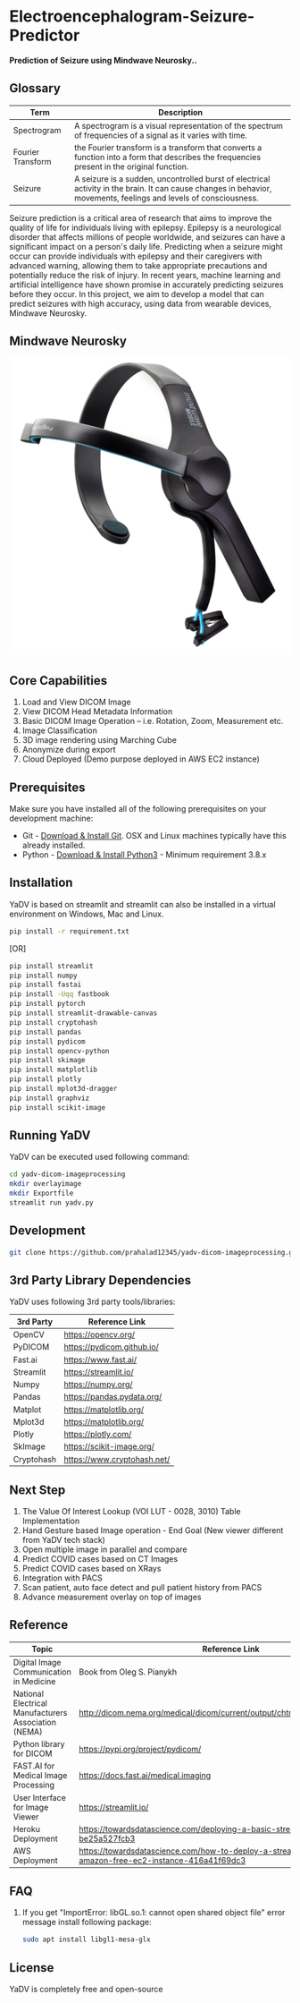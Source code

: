 # Electroencephalogram-Seizure-Predictor

**Prediction of Seizure using Mindwave Neurosky..**

## Glossary
| Term      | Description |
| ----------- | ----------- |
| Spectrogram     | A spectrogram is a visual representation of the spectrum of frequencies of a signal as it varies with time.  |
| Fourier Transform     | the Fourier transform is a transform that converts a function into a form that describes the frequencies present in the original function.  |
| Seizure | A seizure is a sudden, uncontrolled burst of electrical activity in the brain. It can cause changes in behavior, movements, feelings and levels of consciousness.|

Seizure prediction is a critical area of research that aims to improve the quality of life for individuals living with epilepsy. Epilepsy is a neurological disorder that affects millions of people worldwide, and seizures can have a significant impact on a person's daily life. Predicting when a seizure might occur can provide individuals with epilepsy and their caregivers with advanced warning, allowing them to take appropriate precautions and potentially reduce the risk of injury. In recent years, machine learning and artificial intelligence have shown promise in accurately predicting seizures before they occur. In this project, we aim to develop a model that can predict seizures with high accuracy, using data from wearable devices, Mindwave Neurosky.



## Mindwave Neurosky
![Neurosky](https://github.com/prahalad12345/Electroencephalogram-Seizure-Predictor/blob/main/image/Neurosky-MindWave-Mobile-device.ppm.png)


## Core Capabilities
1. Load and View DICOM Image
2. View DICOM Head Metadata Information
3. Basic DICOM Image Operation – i.e. Rotation, Zoom, Measurement etc.
4. Image Classification
5. 3D image rendering using Marching Cube
6. Anonymize during export
7. Cloud Deployed (Demo purpose deployed in AWS EC2 instance)

## Prerequisites
Make sure you have installed all of the following prerequisites on your development machine:

* Git - [Download & Install Git](https://git-scm.com/downloads). OSX and Linux machines typically have this already installed.
* Python - [Download & Install Python3](https://www.geeksforgeeks.org/download-and-install-python-3-latest-version/) - Minimum requirement 3.8.x


## Installation
YaDV is based on streamlit and streamlit can also be installed in a virtual environment on Windows, Mac and Linux. 

```bash
pip install -r requirement.txt
```

[OR]


```bash
pip install streamlit
pip install numpy
pip install fastai
pip install -Uqq fastbook
pip install pytorch
pip install streamlit-drawable-canvas
pip install cryptohash
pip install pandas
pip install pydicom
pip install opencv-python
pip install skimage
pip install matplotlib
pip install plotly
pip install mplot3d-dragger
pip install graphviz
pip install scikit-image
```

## Running YaDV
YaDV can be executed used following command:

```bash
cd yadv-dicom-imageprocessing
mkdir overlayimage
mkdir Exportfile
streamlit run yadv.py
```

## Development

```bash
git clone https://github.com/prahalad12345/yadv-dicom-imageprocessing.git
```

## 3rd Party Library Dependencies 
YaDV uses following 3rd party tools/libraries:

| 3rd Party      | Reference Link |
| ----------- | ----------- |
| OpenCV | https://opencv.org/|
| PyDICOM | https://pydicom.github.io/ |
| Fast.ai | https://www.fast.ai/ |
| Streamlit | https://streamlit.io/ |
| Numpy | https://numpy.org/ |
| Pandas | https://pandas.pydata.org/ |
| Matplot | https://matplotlib.org/ |
| Mplot3d | https://matplotlib.org/ |
| Plotly | https://plotly.com/ |
| SkImage | https://scikit-image.org/ |
| Cryptohash | https://www.cryptohash.net/ |

## Next Step
1. The Value Of Interest Lookup (VOI LUT - 0028, 3010) Table Implementation
2. Hand Gesture based Image operation - End Goal (New viewer different from YaDV tech stack)
3. Open multiple image in parallel and compare
4. Predict COVID cases based on CT Images
5. Predict COVID cases based on XRays
6. Integration with PACS
7. Scan patient, auto face detect and pull patient history from PACS
8. Advance measurement overlay on top of images

## Reference

| Topic      | Reference Link |
| ----------- | ----------- |
| Digital Image Communication in Medicine | Book from Oleg S. Pianykh |
| National Electrical Manufacturers Association (NEMA) | http://dicom.nema.org/medical/dicom/current/output/chtml/part10/chapter_7.html |
| Python library for DICOM | https://pypi.org/project/pydicom/  |
| FAST.AI for Medical Image Processing | https://docs.fast.ai/medical.imaging |
| User Interface for Image Viewer | https://streamlit.io/ |
| Heroku Deployment | https://towardsdatascience.com/deploying-a-basic-streamlit-app-to-heroku-be25a527fcb3 |
| AWS Deployment | https://towardsdatascience.com/how-to-deploy-a-streamlit-app-using-an-amazon-free-ec2-instance-416a41f69dc3|

## FAQ
1.  If you get "ImportError: libGL.so.1: cannot open shared object file" error message install following package:
    ```bash
    sudo apt install libgl1-mesa-glx
    ```

## License

YaDV is completely free and open-source 
